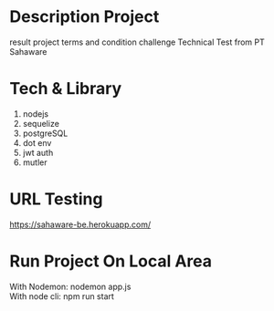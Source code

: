 # Description Project

result project terms and condition challenge Technical Test from PT Sahaware

# Tech & Library

1. nodejs
2. sequelize
3. postgreSQL
4. dot env
5. jwt auth
6. mutler

# URL Testing

https://sahaware-be.herokuapp.com/

# Run Project On Local Area

With Nodemon: nodemon app.js
<br>
With node cli: npm run start
